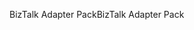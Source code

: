 <span data-ttu-id="9cc3c-101">BizTalk Adapter Pack</span><span class="sxs-lookup"><span data-stu-id="9cc3c-101">BizTalk Adapter Pack</span></span>